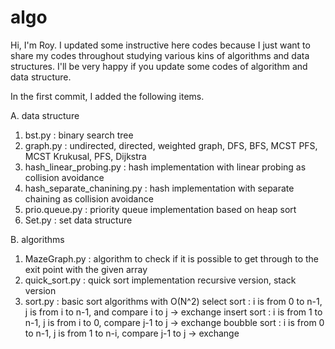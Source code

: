 # algo

Hi, I'm Roy.
I updated some instructive here codes because I just want to share my codes throughout studying various kins of algorithms and data structures.
I'll be very happy if you update some codes of algorithm and data structure.

In the first commit, 
I added the following items.

A. data structure

  1. bst.py : binary search tree
  2. graph.py : undirected, directed, weighted graph, 
     DFS, BFS, MCST PFS, MCST Krukusal, PFS, Dijkstra
  3. hash_linear_probing.py : hash implementation with linear probing as collision avoidance
  4. hash_separate_chanining.py : hash implementation with separate chaining as collision avoidance
  5. prio.queue.py : priority queue implementation based on heap sort
  6. Set.py : set data structure
  
B. algorithms

  1. MazeGraph.py : algorithm to check if it is possible to get through to the exit point with the given array
  2. quick_sort.py : quick sort implementation
     recursive version, stack version
  3. sort.py : basic sort algorithms with O(N^2)
     select sort : i is from 0 to n-1, j is from i to n-1, and compare i to j -> exchange
     insert sort : i is from 1 to n-1, j is from i to 0, compare j-1 to j -> exchange
     boubble sort : i is from 0 to n-1, j is from 1 to n-i, compare j-1 to j -> exchange
